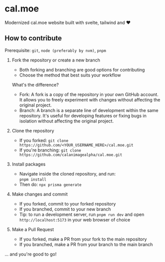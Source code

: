 # cal.moe
Modernized cal.moe website built with svelte, tailwind and ❤️

## How to contribute
Prerequisite: `git`, `node (preferably by nvm)`, `pnpm`

1. Fork the repository or create a new branch
   - Both forking and branching are good options for contributing
   - Choose the method that best suits your workflow
   
   What's the difference?
   - Fork: A fork is a copy of the repository in your own GitHub account. It allows you to freely experiment with changes without affecting the original project.
   - Branch: A branch is a separate line of development within the same repository. It's useful for developing features or fixing bugs in isolation without affecting the original project.

2. Clone the repository
   - If you forked: `git clone https://github.com/<YOUR_USERNAME_HERE>/cal.moe.git`
   - If you're branching: `git clone https://github.com/calanimagealpha/cal.moe.git`

3. Install packages
   - Navigate inside the cloned repository, and run:  
     `pnpm install`
   - Then do:
     `npx prisma generate`

4. Make changes and commit
   - If you forked, commit to your forked repository
   - If you branched, commit to your new branch
   - Tip: to run a development server, run `pnpm run dev` and open `http://localhost:5173` in your web browser of choice

5. Make a Pull Request
   - If you forked, make a PR from your fork to the main repository
   - If you branched, make a PR from your branch to the main branch

... and you're good to go!
